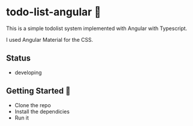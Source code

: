 # todo-list-angular :book:

This is a simple todolist system implemented with Angular with Typescript.

I used Angular Material for the CSS.

## Status
- developing

## Getting Started :rocket:

- Clone the repo
- Install the dependicies
- Run it

